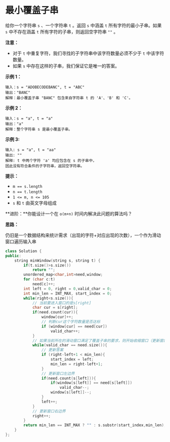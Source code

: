 # 最小覆盖子串

给你一个字符串 `s` 、一个字符串 `t` 。返回 `s` 中涵盖 `t` 所有字符的最小子串。如果 `s` 中不存在涵盖 `t` 所有字符的子串，则返回空字符串 `""` 。

 

**注意：**

- 对于 `t` 中重复字符，我们寻找的子字符串中该字符数量必须不少于 `t` 中该字符数量。
- 如果 `s` 中存在这样的子串，我们保证它是唯一的答案。

 

**示例 1：**

```
输入：s = "ADOBECODEBANC", t = "ABC"
输出："BANC"
解释：最小覆盖子串 "BANC" 包含来自字符串 t 的 'A'、'B' 和 'C'。
```

**示例 2：**

```
输入：s = "a", t = "a"
输出："a"
解释：整个字符串 s 是最小覆盖子串。
```

**示例 3:**

```
输入: s = "a", t = "aa"
输出: ""
解释: t 中两个字符 'a' 均应包含在 s 的子串中，
因此没有符合条件的子字符串，返回空字符串。
```

 

**提示：**

- `m == s.length`
- `n == t.length`
- `1 <= m, n <= 105`
- `s` 和 `t` 由英文字母组成

 

**进阶：**你能设计一个在 `o(m+n)` 时间内解决此问题的算法吗？







**思路：**

仍旧是一个数据结构来统计需求（出现的字符+对应出现的次数），一个作为滑动窗口遍历输入串

```c++
class Solution {
public:
    string minWindow(string s, string t) {
        if(t.size()>s.size())
            return "";
        unordered_map<char,int>need,window;
        for (char c:t)
            need[c]++;
        int left = 0, right = 0,valid_char = 0;
        int min_len = INT_MAX, start_index = 0;
        while(right<s.size()){
            // 当前要进入窗口的是s[right]
            char cur = s[right];
            if(need.count(cur)){
                window[cur]++;
                // 判断cur这个字符数量是否达标
                if (window[cur] == need[cur])
                    valid_char++;
            }
            // 如果当前所在的滑动窗口满足了覆盖子串的要求，则开始收缩窗口（更新窗口左边界）
            while(valid_char == need.size()){
                // 更新答案
                if (right-left+1 < min_len){
                    start_index = left;
                    min_len = right-left+1;
                }
                // 更新窗口左边界
                if(need.count(s[left])){
                    if(window[s[left]] == need[s[left]])
                        valid_char--;
                    window[s[left]]--;
                }
                left++;
            }
            // 更新窗口右边界
            right++;
        }
        return min_len == INT_MAX ? "" : s.substr(start_index,min_len);
    }
};
```

